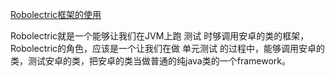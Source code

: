 [Robolectric框架的使用](https://blog.csdn.net/qq_17766199/article/details/78710177)

Robolectric就是一个能够让我们在JVM上跑 测试 时够调用安卓的类的框架，Robolectric的角色，应该是一个让我们在做 单元测试 的过程中，能够调用安卓的类，测试安卓的类，把安卓的类当做普通的纯java类的一个framework。